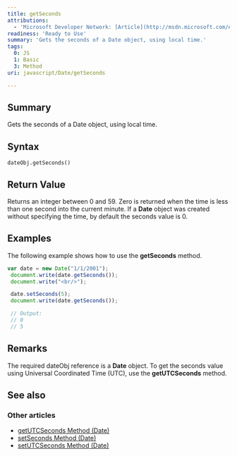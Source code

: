 ```yaml
---
title: getSeconds
attributions:
  - 'Microsoft Developer Network: [Article](http://msdn.microsoft.com/en-us/library/ie/ct79zx09(v=vs.94).aspx)'
readiness: 'Ready to Use'
summary: 'Gets the seconds of a Date object, using local time.'
tags:
  0: JS
  1: Basic
  3: Method
uri: javascript/Date/getSeconds

---
```

## Summary

Gets the seconds of a Date object, using local time.

## Syntax

    dateObj.getSeconds()

## Return Value

Returns an integer between 0 and 59. Zero is returned when the time is less than one second into the current minute. If a **Date** object was created without specifying the time, by default the seconds value is 0.

## Examples

The following example shows how to use the **getSeconds** method.

``` js
var date = new Date("1/1/2001");
 document.write(date.getSeconds());
 document.write("<br/>");

 date.setSeconds(5);
 document.write(date.getSeconds());

 // Output:
 // 0
 // 5
```

## Remarks

The required dateObj reference is a **Date** object. To get the seconds value using Universal Coordinated Time (UTC), use the **getUTCSeconds** method.

## See also

### Other articles

-   [getUTCSeconds Method (Date)](/javascript/Date/getUTCSeconds)
-   [setSeconds Method (Date)](/javascript/Date/setSeconds)
-   [setUTCSeconds Method (Date)](/javascript/Date/setUTCSeconds)

